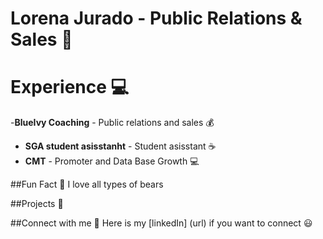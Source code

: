# Lorena Jurado - Public Relations & Sales :briefcase: 
# Experience :computer:
-**BlueIvy Coaching** - Public relations and sales :moneybag:
- **SGA student asisstanht** - Student asisstant :coffee:
- **CMT** - Promoter and Data Base Growth :computer:

 ##Fun Fact :tada:
 I love all types of bears

 ##Projects :rocket:


 ##Connect with me :handshake:
 Here is my [linkedIn] (url) if you want to connect :smiley:
